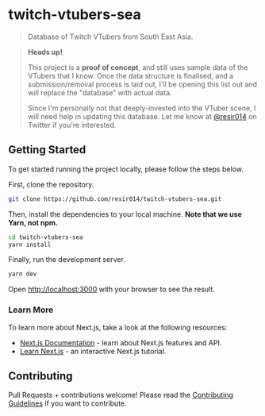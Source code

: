 # twitch-vtubers-sea

> Database of Twitch VTubers from South East Asia.

> **Heads up!**
>
> This project is a **proof of concept**, and still uses sample data of the VTubers that I know. Once the data structure is finalised, and a submission/removal process is laid out, I'll be opening this list out and will replace the "database" with actual data.
>
> Since I'm personally not that deeply-invested into the VTuber scene, I will need help in updating this database. Let me know at [@resir014](https://twitter.com/resir014) on Twitter if you're interested.

## Getting Started

To get started running the project locally, please follow the steps below.

First, clone the repository.

```bash
git clone https://github.com/resir014/twitch-vtubers-sea.git
```

Then, install the dependencies to your local machine. **Note that we use Yarn, not npm.**

```bash
cd twitch-vtubers-sea
yarn install
```

Finally, run the development server.

```bash
yarn dev
```

Open [http://localhost:3000](http://localhost:3000) with your browser to see the result.

### Learn More

To learn more about Next.js, take a look at the following resources:

- [Next.js Documentation](https://nextjs.org/docs) - learn about Next.js features and API.
- [Learn Next.js](https://nextjs.org/learn) - an interactive Next.js tutorial.

## Contributing

Pull Requests + contributions welcome! Please read the [Contributing Guidelines](CONTRIBUTING.md) if you want to contribute.
